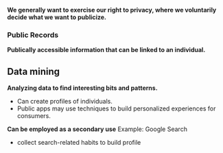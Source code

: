 **We generally want to exercise our right to privacy, where we voluntarily decide what we want to publicize.**

### Public Records
**Publically accessible information that can be linked to an individual.**

## Data mining
**Analyzing data to find interesting bits and patterns.**
- Can create profiles of individuals.
- Public apps may use techniques to build personalized experiences for consumers.

**Can be employed as a secondary use**
Example: Google Search
- collect search-related habits to build profile

